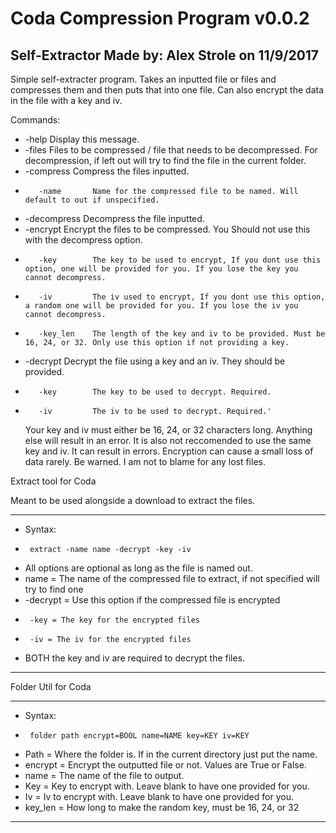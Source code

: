 # Coda Compression Program v0.0.2

Self-Extractor
Made by: Alex Strole on 11/9/2017
-----------------------------------------------------------------------------------------------------------
Simple self-extracter program. Takes an inputted file or files and compresses them and then puts that into one file.
Can also encrypt the data in the file with a key and iv. 

Commands:
*    -help       Display this message.
*    -files      Files to be compressed / file that needs to be decompressed. For decompression, if left out will try to find the file in the current folder.
*    -compress   Compress the files inputted.
*        -name       Name for the compressed file to be named. Will default to out if unspecified.
*    -decompress Decompress the file inputted.
*   -encrypt    Encrypt the files to be compressed. You Should not use this with the decompress option.
*        -key        The key to be used to encrypt, If you dont use this option, one will be provided for you. If you lose the key you cannot decompress.
*        -iv         The iv used to encrypt, If you dont use this option, a random one will be provided for you. If you lose the iv you cannot decompress.
*        -key_len    The length of the key and iv to be provided. Must be 16, 24, or 32. Only use this option if not providing a key.
*    -decrypt    Decrypt the file using a key and an iv. They should be provided.
*        -key        The key to be used to decrypt. Required.
*        -iv         The iv to be used to decrypt. Required.'
        
    Your key and iv must either be 16, 24, or 32 characters long. Anything else will result in an error.
    It is also not reccomended to use the same key and iv. It can result in errors.
    Encryption can cause a small loss of data rarely. Be warned. I am not to blame for any lost files.

Extract tool for Coda

Meant to be used alongside a download to extract the files.
__________________________________________________________________
*  Syntax:
*      extract -name name -decrypt -key -iv
*  All options are optional as long as the file is named out.
*  name = The name of the compressed file to extract, if not specified will try to find one
*  -decrypt = Use this option if the compressed file is encrypted
*      -key = The key for the encrypted files
*      -iv = The iv for the encrypted files
*  BOTH the key and iv are required to decrypt the files.
__________________________________________________________________

Folder Util for Coda
________________________________________________________________________________
 *  Syntax:					
 *  	folder path encrypt=BOOL name=NAME key=KEY iv=KEY
 *  Path =    Where the folder is. If in the current directory just put the name.
 *  encrypt = Encrypt the outputted file or not. Values are True or False.
 *  name =    The name of the file to output.
 *  Key =     Key to encrypt with. Leave blank to have one provided for you.
 *  Iv =      Iv to encrypt with. Leave blank to have one provided for you.
 *  key_len = How long to make the random key, must be 16, 24, or 32
________________________________________________________________________________


